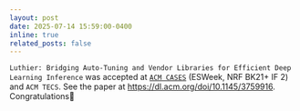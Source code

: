 ```yaml
---
layout: post
date: 2025-07-14 15:59:00-0400
inline: true
related_posts: false
---
```

`Luthier: Bridging Auto-Tuning and Vendor Libraries for Efficient Deep Learning Inference` was accepted at <a href="https://esweek.org/cases/">`ACM CASES`</a> (ESWeek, NRF BK21+ IF 2) and `ACM TECS`. See the paper at <a href="https://dl.acm.org/doi/10.1145/3759916">https://dl.acm.org/doi/10.1145/3759916</a>. Congratulations:tada:


